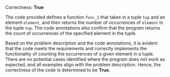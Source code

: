 Correctness: **True**

The code provided defines a function `func_1` that takes in a tuple `tup` and an element `element`, and then returns the number of occurrences of `element` in the tuple `tup`. The code annotations also confirm that the program returns the count of occurrences of the specified element in the tuple.

Based on the problem description and the code annotations, it is evident that the code meets the requirements and correctly implements the functionality of counting the occurrences of a given element in a tuple. There are no potential cases identified where the program does not work as expected, and all examples align with the problem description. Hence, the correctness of the code is determined to be **True**.